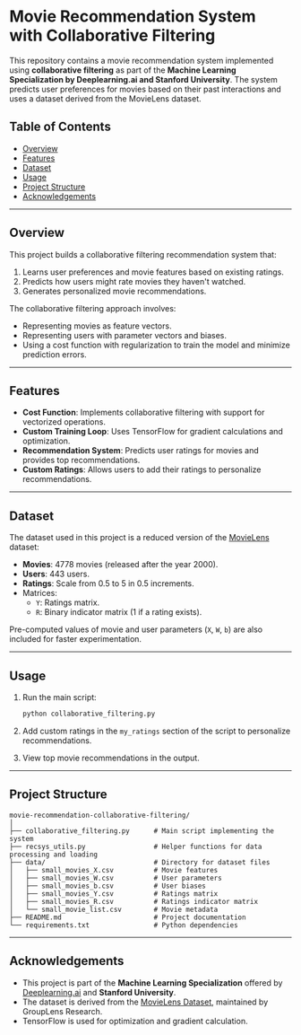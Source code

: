 # Movie Recommendation System with Collaborative Filtering

This repository contains a movie recommendation system implemented using **collaborative filtering** as part of the **Machine Learning Specialization by Deeplearning.ai and Stanford University**. The system predicts user preferences for movies based on their past interactions and uses a dataset derived from the MovieLens dataset.

## Table of Contents
- [Overview](#overview)
- [Features](#features)
- [Dataset](#dataset)
- [Usage](#usage)
- [Project Structure](#project-structure)
- [Acknowledgements](#acknowledgements)

---

## Overview
This project builds a collaborative filtering recommendation system that:
1. Learns user preferences and movie features based on existing ratings.
2. Predicts how users might rate movies they haven't watched.
3. Generates personalized movie recommendations.

The collaborative filtering approach involves:
- Representing movies as feature vectors.
- Representing users with parameter vectors and biases.
- Using a cost function with regularization to train the model and minimize prediction errors.

---

## Features
- **Cost Function**: Implements collaborative filtering with support for vectorized operations.
- **Custom Training Loop**: Uses TensorFlow for gradient calculations and optimization.
- **Recommendation System**: Predicts user ratings for movies and provides top recommendations.
- **Custom Ratings**: Allows users to add their ratings to personalize recommendations.

---

## Dataset
The dataset used in this project is a reduced version of the [MovieLens](https://grouplens.org/datasets/movielens/latest/) dataset:
- **Movies**: 4778 movies (released after the year 2000).
- **Users**: 443 users.
- **Ratings**: Scale from 0.5 to 5 in 0.5 increments.
- Matrices:
  - `Y`: Ratings matrix.
  - `R`: Binary indicator matrix (1 if a rating exists).

Pre-computed values of movie and user parameters (`X`, `W`, `b`) are also included for faster experimentation.

---

## Usage
1. Run the main script:
   ```bash
   python collaborative_filtering.py
   ```

2. Add custom ratings in the `my_ratings` section of the script to personalize recommendations.

3. View top movie recommendations in the output.

---

## Project Structure
```plaintext
movie-recommendation-collaborative-filtering/
│
├── collaborative_filtering.py      # Main script implementing the system
├── recsys_utils.py                 # Helper functions for data processing and loading
├── data/                           # Directory for dataset files
│   ├── small_movies_X.csv          # Movie features
│   ├── small_movies_W.csv          # User parameters
│   ├── small_movies_b.csv          # User biases
│   ├── small_movies_Y.csv          # Ratings matrix
│   ├── small_movies_R.csv          # Ratings indicator matrix
│   └── small_movie_list.csv        # Movie metadata
├── README.md                       # Project documentation
└── requirements.txt                # Python dependencies
```

---

## Acknowledgements
- This project is part of the **Machine Learning Specialization** offered by [Deeplearning.ai](https://www.deeplearning.ai/) and **Stanford University**.
- The dataset is derived from the [MovieLens Dataset](https://grouplens.org/datasets/movielens/latest/), maintained by GroupLens Research.
- TensorFlow is used for optimization and gradient calculation.

